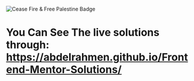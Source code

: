 ![Cease Fire & Free Palestine Badge](https://img.shields.io/badge/Cease_Fire_Now_And_Free_Palestine-%F0%9F%87%B5%F0%9F%87%B8%20Tech_For_Palestine-D83838?labelColor=01B861&color=D83838&link=https%3A%2F%2Ftechforpalestine.org%2Flearn-more)
# You Can See The live solutions through: </br>https://abdelrahmen.github.io/Frontend-Mentor-Solutions/
